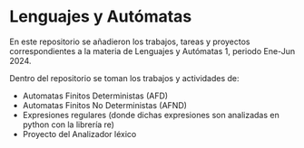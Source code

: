 
# Lenguajes y Autómatas

En este repositorio se añadieron los trabajos, tareas y proyectos correspondientes a la materia de Lenguajes y Autómatas 1, periodo Ene-Jun 2024.

Dentro del repositorio se toman los trabajos y actividades de:
- Automatas Finitos Deterministas (AFD)
- Automatas Finitos No Deterministas (AFND)
- Expresiones regulares (donde dichas expresiones son analizadas en python con la librería re)
- Proyecto del Analizador léxico